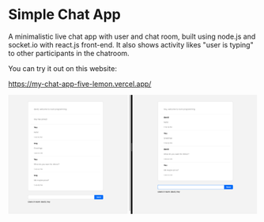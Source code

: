 # Simple Chat App

A minimalistic live chat app with user and chat room, built using node.js and socket.io with react.js front-end. It also shows activity likes "user is typing" to other participants in the chatroom.

You can try it out on this website:

https://my-chat-app-five-lemon.vercel.app/


![demo](demo/live-chat.png)


